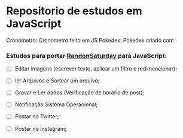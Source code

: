 # Repositorio de estudos em JavaScript

Cronometro: Cronometro feito em JS 
Pokedex: Pokedex criado com 

### Estudos para portar [RandonSaturday](https://github.com/Mazuricio/RandomSaturday) para JavaScript:

 - [ ] Editar imagens (escrever texto, aplicar um filtro e redimencionar);
 - [ ] ler Arquivos e Sortear um arquivo;
 - [ ] Gravar e Ler dados (Verificação de horario de post);
 - [ ] Notificação Sistema Operacional;
 - [ ] Postar no Twitter;
 - [ ] Postar no Instagram;
 

